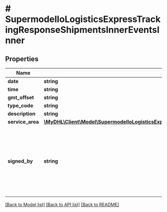 # # SupermodelIoLogisticsExpressTrackingResponseShipmentsInnerEventsInner

## Properties

Name | Type | Description | Notes
------------ | ------------- | ------------- | -------------
**date** | **string** |  | [optional]
**time** | **string** |  | [optional]
**gmt_offset** | **string** |  | [optional]
**type_code** | **string** |  | [optional]
**description** | **string** |  | [optional]
**service_area** | [**\MyDHL\Client\Model\SupermodelIoLogisticsExpressTrackingResponseShipmentsInnerEventsInnerServiceAreaInner[]**](SupermodelIoLogisticsExpressTrackingResponseShipmentsInnerEventsInnerServiceAreaInner.md) |  | [optional]
**signed_by** | **string** | Note: This field may be intentionally left empty in accordance with the General Data Protection Regulation (GDPR) requirements. | [optional]

[[Back to Model list]](../../README.md#models) [[Back to API list]](../../README.md#endpoints) [[Back to README]](../../README.md)
